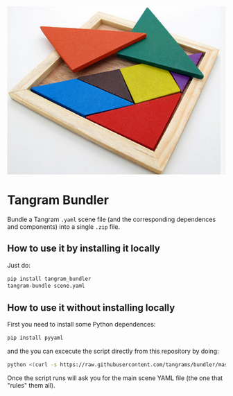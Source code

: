 ![](bundler.jpg)

# Tangram Bundler

Bundle a Tangram `.yaml` scene file (and the corresponding dependences and components) into a single `.zip` file.

## How to use it by installing it locally
Just do:

```bash
pip install tangram_bundler
tangram-bundle scene.yaml
```

## How to use it without installing locally

First you need to install some Python dependences:

```bash
pip install pyyaml
```

and the you can excecute the script directly from this repository by doing:

```bash
python <(curl -s https://raw.githubusercontent.com/tangrams/bundler/master/tangram_bundler/__init__.py) 
```

Once the script runs will ask you for the main scene YAML file (the one that "rules" them all).